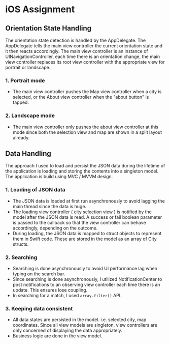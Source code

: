 # iOS Assignment

## Orientation State Handling
The orientation state detection is handled by the AppDelegate. The AppDelegate tells the main view controller the current orientation state and it then reacts accordingly. The main view controller is an instance of UINavigationController, each time there is an orientation change, the main view controller replaces its root view controller with the appropriate view for portrait or landscape. 

### 1. Portrait mode
- The main view controller pushes the Map view controller when a city is selected, or the About view controller when the "about button" is tapped.

### 2. Landscape mode
- The main view controller only pushes the about view controller at this mode since both the selection view and map are shown in a split layout already.

## Data Handling
The approach I used to load and persist the JSON data during the lifetime of the application is loading and storing the contents into a singleton model. The application is build using MVC / MVVM design. 

### 1. Loading of JSON data
- The JSON data is loaded at first run asynchronously to avoid lagging the main thread since the data is huge. 
- The loading view controller ( city selection view ) is notified by the model after the JSON data is read. A success or fail boolean parameter is passed to the callback so that the view controller can behave accordingly, depending on the outcome.
- During loading, the JSON data is mapped to struct objects to represent them in Swift code. These are stored in the model as an array of City structs. 

### 2. Searching 
- Searching is done asynchronously to avoid UI performance lag when typing on the search bar.
- Since searching is done asynchronously, I utilized NotificationCenter to post notifications to an observing view controller each time there is an update. This ensures lose coupling.
- In searching for a match, I used ```array.filter()``` API.

### 3. Keeping data consistent
- All data states are persisted in the model. i.e. selected city, map coordinates. Since all view models are singleton, view controllers are only concerned of displaying the data appropriately. 
- Business logic are done in the view model.


